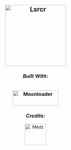 <h2 align="center">
  <br>
  <img src="https://ls-rcr.com/images/logo.png" alt="Lsrcr" width="200" > 
</h3>

<h3 align="center">
  <p align="center"><i>Built With:</i></p>
  
  <br>
  <img src="http://blast.hk/moonloader/images/moonloader.png" alt="Moonloader" width="150" height="50"> 
</h3>

<h3 align="center">
 <p align="center"><i>Credits:</i></p>
</h3>

  <div align="center">
  <a href="https://ls-rcr.com/user/meow" target="blank"><img align="center" src="https://avatars.cloudflare.steamstatic.com/918573f480ecc48171eea84c4b267a1fff776bf2_full.jpg" alt="Medz" height="70" width="70" />
  </div>





